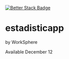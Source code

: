 [![Better Stack Badge](https://uptime.betterstack.com/status-badges/v3/monitor/1q9hf.svg)](https://worksphere.betteruptime.com/)
# estadisticapp
by WorkSphere

Available December 12
